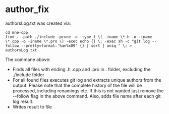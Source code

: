 # author_fix

authorsLog.txt was created via:

    cd mne-cpp
    find . -path ./include -prune -o -type f \( -iname \*.h -o -iname \*.cpp -o -iname \*.pro \) -exec echo {} \; -exec sh -c "git log --follow --pretty=format:'%an%x09' {} | sort | uniq " \; > authorsLog.txt
    
The commane above:

- Finds all files with ending .h .cpp and .pro in . folder, excluding the ./include folder
- For all found files executes git log and extracts unique authors from the output. Please note that the complete history of the file will be processed, including renamings etc. If this is not wanted just remove the --follow flag in the above command. Also, adds file name after each git log result.
- Writes result to file
